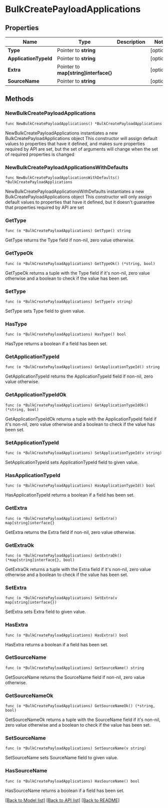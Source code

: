 # BulkCreatePayloadApplications

## Properties

Name | Type | Description | Notes
------------ | ------------- | ------------- | -------------
**Type** | Pointer to **string** |  | [optional] 
**ApplicationTypeId** | Pointer to **string** |  | [optional] 
**Extra** | Pointer to **map[string]interface{}** |  | [optional] 
**SourceName** | Pointer to **string** |  | [optional] 

## Methods

### NewBulkCreatePayloadApplications

`func NewBulkCreatePayloadApplications() *BulkCreatePayloadApplications`

NewBulkCreatePayloadApplications instantiates a new BulkCreatePayloadApplications object
This constructor will assign default values to properties that have it defined,
and makes sure properties required by API are set, but the set of arguments
will change when the set of required properties is changed

### NewBulkCreatePayloadApplicationsWithDefaults

`func NewBulkCreatePayloadApplicationsWithDefaults() *BulkCreatePayloadApplications`

NewBulkCreatePayloadApplicationsWithDefaults instantiates a new BulkCreatePayloadApplications object
This constructor will only assign default values to properties that have it defined,
but it doesn't guarantee that properties required by API are set

### GetType

`func (o *BulkCreatePayloadApplications) GetType() string`

GetType returns the Type field if non-nil, zero value otherwise.

### GetTypeOk

`func (o *BulkCreatePayloadApplications) GetTypeOk() (*string, bool)`

GetTypeOk returns a tuple with the Type field if it's non-nil, zero value otherwise
and a boolean to check if the value has been set.

### SetType

`func (o *BulkCreatePayloadApplications) SetType(v string)`

SetType sets Type field to given value.

### HasType

`func (o *BulkCreatePayloadApplications) HasType() bool`

HasType returns a boolean if a field has been set.

### GetApplicationTypeId

`func (o *BulkCreatePayloadApplications) GetApplicationTypeId() string`

GetApplicationTypeId returns the ApplicationTypeId field if non-nil, zero value otherwise.

### GetApplicationTypeIdOk

`func (o *BulkCreatePayloadApplications) GetApplicationTypeIdOk() (*string, bool)`

GetApplicationTypeIdOk returns a tuple with the ApplicationTypeId field if it's non-nil, zero value otherwise
and a boolean to check if the value has been set.

### SetApplicationTypeId

`func (o *BulkCreatePayloadApplications) SetApplicationTypeId(v string)`

SetApplicationTypeId sets ApplicationTypeId field to given value.

### HasApplicationTypeId

`func (o *BulkCreatePayloadApplications) HasApplicationTypeId() bool`

HasApplicationTypeId returns a boolean if a field has been set.

### GetExtra

`func (o *BulkCreatePayloadApplications) GetExtra() map[string]interface{}`

GetExtra returns the Extra field if non-nil, zero value otherwise.

### GetExtraOk

`func (o *BulkCreatePayloadApplications) GetExtraOk() (*map[string]interface{}, bool)`

GetExtraOk returns a tuple with the Extra field if it's non-nil, zero value otherwise
and a boolean to check if the value has been set.

### SetExtra

`func (o *BulkCreatePayloadApplications) SetExtra(v map[string]interface{})`

SetExtra sets Extra field to given value.

### HasExtra

`func (o *BulkCreatePayloadApplications) HasExtra() bool`

HasExtra returns a boolean if a field has been set.

### GetSourceName

`func (o *BulkCreatePayloadApplications) GetSourceName() string`

GetSourceName returns the SourceName field if non-nil, zero value otherwise.

### GetSourceNameOk

`func (o *BulkCreatePayloadApplications) GetSourceNameOk() (*string, bool)`

GetSourceNameOk returns a tuple with the SourceName field if it's non-nil, zero value otherwise
and a boolean to check if the value has been set.

### SetSourceName

`func (o *BulkCreatePayloadApplications) SetSourceName(v string)`

SetSourceName sets SourceName field to given value.

### HasSourceName

`func (o *BulkCreatePayloadApplications) HasSourceName() bool`

HasSourceName returns a boolean if a field has been set.


[[Back to Model list]](../README.md#documentation-for-models) [[Back to API list]](../README.md#documentation-for-api-endpoints) [[Back to README]](../README.md)


